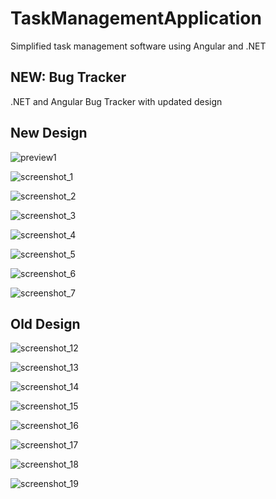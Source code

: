 # TaskManagementApplication
Simplified task management software using Angular and .NET

## NEW: Bug Tracker
.NET and Angular Bug Tracker with updated design

## New Design

![preview1](/images/peview1.jpg)

![screenshot_1](/images/screenshot_1.jpg)

![screenshot_2](/images/screenshot_2.jpg)

![screenshot_3](/images/screenshot_3.jpg)

![screenshot_4](/images/screenshot_4.jpg)

![screenshot_5](/images/screenshot_5.jpg)

![screenshot_6](/images/screenshot_6.jpg)

![screenshot_7](/images/screenshot_7.jpg)

## Old Design

![screenshot_12](images/screenshot_12-min.jpg)

![screenshot_13](images/screenshot_13-min.jpg)

![screenshot_14](images/screenshot_14-min.jpg)

![screenshot_15](images/screenshot_15-min.jpg)

![screenshot_16](images/screenshot_16-min.jpg)

![screenshot_17](images/screenshot_17-min.jpg)

![screenshot_18](images/screenshot_18-min.jpg)

![screenshot_19](images/screenshot_19-min.jpg)
